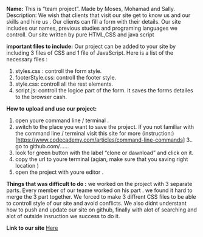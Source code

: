 

**Name:**
This is “team project”. Made by Moses, Mohamad and Sally.
Description:
We wish that clients that visit our site get to know us and our skills and hire us . 
Our clients can fill a form with their details.
Our site includes our names, previous studies and programing languages we controll.
Our site written by pure HTML,CSS and java script


**important files to include:**
Our project can be added to your site by including 3 files of CSS and 1 file of JavaScript. 
Here is a list of the necessary files :
1. styles.css : controll the form style.
2. footerStyle.css: controll the footer style.
3. style.css: controll all the rest elements.
4. script.js: controll the logice part of the form. It saves the forms detailes to the browser cash.

**How to upload and use our project:**
1. open youre command line / terminal .
2. switch to the place you want to save the project. 
   If you not familiar with the command line / terminal visit this site for more (instruction:) [https://www.codecademy.com/articles/command-line-commands]
3.. go to github.com/......
2. look for green button with the label “clone or dawnload” and click on it.
3. copy the url to youre terminal (agian, make sure that you saving right location )
4. open the project with youre editor .


**Things that was difficult to do :**
we worked on the project with 3 separate parts. Every member of our teame worked on his part .
 we found it hard to merge the 3 part together. We forced to make 3 diffrent CSS files to be able to controll style of our site and avoid conflicts. 
We also didnt understant how to push and update our site on github, finally with alot of searching and alot of outside insruction we success to do it.

**Link to our site**
[Here](https://facn7.github.io/mms/)
